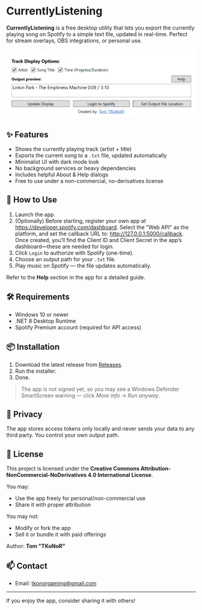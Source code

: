 # CurrentlyListening

**CurrentlyListening** is a free desktop utility that lets you export the currently playing song on Spotify to a simple text file, updated in real-time. Perfect for stream overlays, OBS integrations, or personal use.

![screenshot](preview.png?raw=true)

## ✨ Features

- Shows the currently playing track (artist + title)
- Exports the current song to a `.txt` file, updated automatically
- Minimalist UI with dark mode look
- No background services or heavy dependencies
- Includes helpful About & Help dialogs
- Free to use under a non-commercial, no-derivatives license

## 🚀 How to Use

1. Launch the app.
2. (Optionally) Before starting, register your own app at https://developer.spotify.com/dashboard.
    Select the "Web API" as the platform, and set the callback URL to: http://127.0.0.1:5000/callback.
    Once created, you’ll find the Client ID and Client Secret in the app’s dashboard—these are needed for login.
3. Click `Login` to authorize with Spotify (one-time).
4. Choose an output path for your `.txt` file.
5. Play music on Spotify — the file updates automatically.

Refer to the **Help** section in the app for a detailed guide.

## 🛠 Requirements

- Windows 10 or newer
- .NET 8 Desktop Runtime
- Spotify Premium account (required for API access)

## 📦 Installation

1. Download the latest release from [Releases](https://github.com/Kardix/CurrentlyListening/releases).
2. Run the installer.
3. Done.

> The app is not signed yet, so you may see a Windows Defender SmartScreen warning — click *More info* → *Run anyway*.

## 🔐 Privacy

The app stores access tokens only locally and never sends your data to any third party. You control your own output path.

## 🧾 License

This project is licensed under the **Creative Commons Attribution-NonCommercial-NoDerivatives 4.0 International License**.

You may:
- Use the app freely for personal/non-commercial use
- Share it with proper attribution

You may not:
- Modify or fork the app
- Sell it or bundle it with paid offerings

Author: **Tom "TKoNoR"**

## 📫 Contact

- Email: [tkonorgaming@gmail.com](mailto:tkonorgaming@gmail.com)

---

If you enjoy the app, consider sharing it with others!
